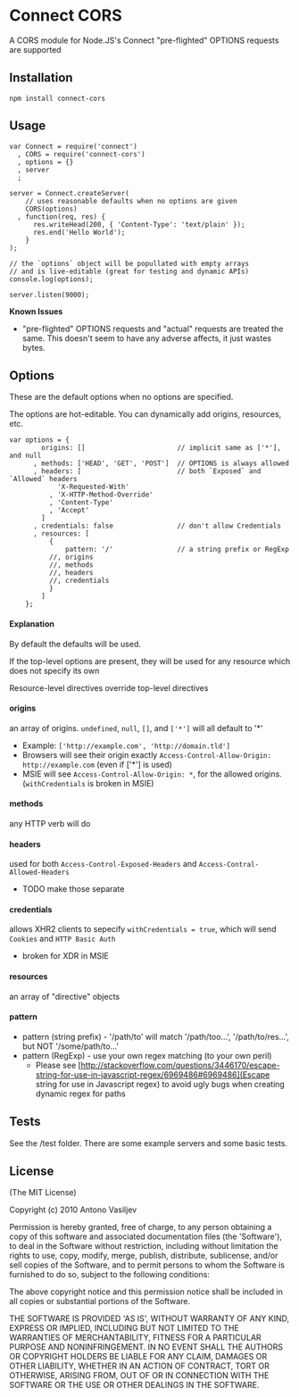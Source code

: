 # Connect CORS


A CORS module for Node.JS's Connect
"pre-flighted" OPTIONS requests are supported


## Installation

    npm install connect-cors


## Usage


    var Connect = require('connect')
      , CORS = require('connect-cors')
      , options = {}
      , server
      ;
     
    server = Connect.createServer(
        // uses reasonable defaults when no options are given
        CORS(options)
      , function(req, res) {
          res.writeHead(200, { 'Content-Type': 'text/plain' });
          res.end('Hello World');
        }
    );

    // the `options` object will be popullated with empty arrays
    // and is live-editable (great for testing and dynamic APIs)
    console.log(options);

    server.listen(9000);

**Known Issues**

  * "pre-flighted" OPTIONS requests and "actual" requests are treated the same. This doesn't seem to have any adverse affects, it just wastes bytes.


## Options

These are the default options when no options are specified.

The options are hot-editable. You can dynamically add origins, resources, etc.

    var options = {
            origins: []                       // implicit same as ['*'], and null
          , methods: ['HEAD', 'GET', 'POST']  // OPTIONS is always allowed
          , headers: [                        // both `Exposed` and `Allowed` headers
                'X-Requested-With'
              , 'X-HTTP-Method-Override'
              , 'Content-Type'
              , 'Accept'
            ]
          , credentials: false                // don't allow Credentials
          , resources: [
              {
                  pattern: '/'                // a string prefix or RegExp
              //, origins
              //, methods
              //, headers
              //, credentials
              }
            ]
        };


#### Explanation


By default the defaults will be used.

If the top-level options are present, they will be used for any resource which does not specify its own

Resource-level directives override top-level directives

#### origins

an array of origins. `undefined`, `null`, `[]`, and `['*']` will all default to '*'

  * Example: `['http://example.com', 'http://domain.tld']`
  * Browsers will see their origin exactly `Access-Control-Allow-Origin: http://example.com` (even if ['*'] is used)
  * MSIE will see `Access-Control-Allow-Origin: *`, for the allowed origins. (`withCredentials` is broken in MSIE)

#### methods

any HTTP verb will do

#### headers

used for both `Access-Control-Exposed-Headers` and `Access-Contral-Allowed-Headers`

  * TODO make those separate


#### credentials

allows XHR2 clients to sepecify `withCredentials = true`, which will send `Cookies` and `HTTP Basic Auth`

  * broken for XDR in MSIE

#### resources

an array of "directive" objects

#### pattern

  * pattern (string prefix) - '/path/to' will match '/path/too...', '/path/to/res...', but NOT '/some/path/to...'
  * pattern (RegExp) - use your own regex matching (to your own peril)
    * Please see [http://stackoverflow.com/questions/3446170/escape-string-for-use-in-javascript-regex/6969486#6969486](Escape string for use in Javascript regex) to avoid ugly bugs when creating dynamic regex for paths

## Tests

See the /test folder. There are some example servers and some basic tests.

## License 

(The MIT License)

Copyright (c) 2010 Antono Vasiljev

Permission is hereby granted, free of charge, to any person obtaining
a copy of this software and associated documentation files (the
'Software'), to deal in the Software without restriction, including
without limitation the rights to use, copy, modify, merge, publish,
distribute, sublicense, and/or sell copies of the Software, and to
permit persons to whom the Software is furnished to do so, subject to
the following conditions:

The above copyright notice and this permission notice shall be
included in all copies or substantial portions of the Software.

THE SOFTWARE IS PROVIDED 'AS IS', WITHOUT WARRANTY OF ANY KIND,
EXPRESS OR IMPLIED, INCLUDING BUT NOT LIMITED TO THE WARRANTIES OF
MERCHANTABILITY, FITNESS FOR A PARTICULAR PURPOSE AND NONINFRINGEMENT.
IN NO EVENT SHALL THE AUTHORS OR COPYRIGHT HOLDERS BE LIABLE FOR ANY
CLAIM, DAMAGES OR OTHER LIABILITY, WHETHER IN AN ACTION OF CONTRACT,
TORT OR OTHERWISE, ARISING FROM, OUT OF OR IN CONNECTION WITH THE
SOFTWARE OR THE USE OR OTHER DEALINGS IN THE SOFTWARE.

